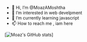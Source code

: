 - 👋 Hi, I’m @MoazAMoshtha
- 👀 I’m interested in web develpment
- 🌱 I’m currently learning javascript
- 📫 How to reach me , iam here

<!---
MoazAMoshtha/MoazAMoshtha is a ✨ special ✨ repository because its `README.md` (this file) appears on your GitHub profile.
You can click the Preview link to take a look at your changes.
--->
[![Moaz's GitHub stats](https://github-readme-stats.vercel.app/api?username=moazmoshtha&show_icons=true&theme=radical)]
